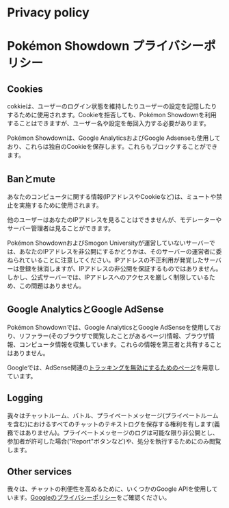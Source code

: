 # Privacy policy

# Pokémon Showdown プライバシーポリシー

## Cookies

cokkieは、ユーザーのログイン状態を維持したりユーザーの設定を記憶したりするために使用されます。Cookieを拒否しても、Pokémon Showdownを利用することはできますが、ユーザー名や設定を毎回入力する必要があります。

Pokémon Showdownは、Google AnalyticsおよびGoogle Adsenseも使用しており、これらは独自のCookieを保存します。これらもブロックすることができます。

## Banとmute

あなたのコンピュータに関する情報(IPアドレスやCookieなど)は、ミュートや禁止を実施するために使用されます。

他のユーザーはあなたのIPアドレスを見ることはできませんが、モデレーターやサーバー管理者は見ることができます。

Pokémon ShowdownおよびSmogon Universityが運営していないサーバーでは、あなたのIPアドレスを非公開にするかどうかは、そのサーバーの運営者に委ねられていることに注意してください。IPアドレスの不正利用が発覚したサーバーは登録を抹消しますが、IPアドレスの非公開を保証するものではありません。しかし、公式サーバーでは、IPアドレスへのアクセスを厳しく制限しているため、この問題はありません。

## Google AnalyticsとGoogle AdSense

Pokémon Showdownでは、Google AnalyticsとGoogle AdSenseを使用しており、リファラー(そのブラウザで閲覧したことがあるページ)情報、ブラウザ情報、コンピュータ情報を収集しています。これらの情報を第三者と共有することはありません。

Googleでは、AdSense関連の[トラッキングを無効にするためのページ](https://www.google.com/settings/ads/onweb/)を用意しています。

## Logging

我々はチャットルーム、バトル、プライベートメッセージ(プライベートルームを含む)におけるすべてのチャットのテキストログを保存する権利を有します(義務ではありません)。プライベートメッセージのログは可能な限り非公開とし、参加者が許可した場合("Report"ボタンなど)や、処分を執行するためにのみ閲覧します。

## Other services

我々は、チャットの利便性を高めるために、いくつかのGoogle APIを使用しています。[Googleのプライバシーポリシー](https://policies.google.com/privacy)をご確認ください。
